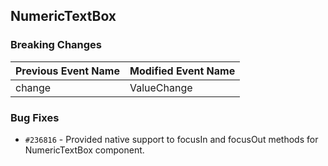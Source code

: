 ## NumericTextBox

### Breaking Changes

|Previous Event Name|Modified Event Name|
|-----------|-----------|
|change|ValueChange|

### Bug Fixes

- `#236816` - Provided native support to focusIn and focusOut methods for NumericTextBox component.
